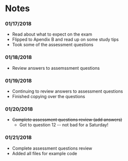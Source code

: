 # Notes
### 01/17/2018
- Read about what to expect on the exam
- Flipped to Apendix B and read up on some study tips
- Took some of the assessment questions
### 01/18/2018
- Review answers to assemssment questions
### 01/19/2018
- Continuing to review answers to assessment questions
- Finished copying over the questions
### 01/20/2018
- ~~Complete assessment questions review (add answers)~~
  - Got to question 12 -- not bad for a Saturday!
### 01/21/2018
- Complete assessment questions review
- Added all files for example code
